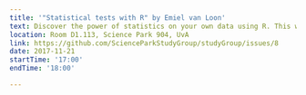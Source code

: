 ```yaml
---
title: '"Statistical tests with R" by Emiel van Loon'
text: Discover the power of statistics on your own data using R. This will be a SYOD (Send Your Own Data) workshop!
location: Room D1.113, Science Park 904, UvA
link: https://github.com/ScienceParkStudyGroup/studyGroup/issues/8
date: 2017-11-21
startTime: '17:00'
endTime: '18:00'

---
```

